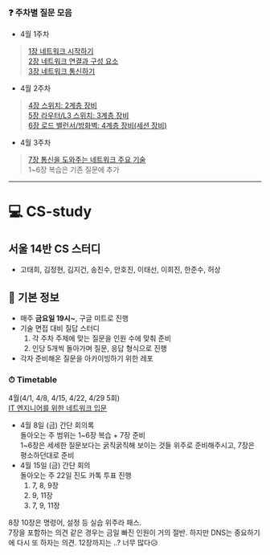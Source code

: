 ### ❓ 주차별 질문 모음
- 4월 1주차
> [1장 네트워크 시작하기](https://github.com/SSAFY7th-Seoul14/CS-study/tree/main/4%EC%9B%94%201%EC%A3%BC%EC%B0%A8/1%EC%9E%A5%20%EB%84%A4%ED%8A%B8%EC%9B%8C%ED%81%AC%20%EC%8B%9C%EC%9E%91%ED%95%98%EA%B8%B0)  
> [2장 네트워크 연결과 구성 요소](https://github.com/SSAFY7th-Seoul14/CS-study/tree/main/4%EC%9B%94%201%EC%A3%BC%EC%B0%A8/2%EC%9E%A5%20%EB%84%A4%ED%8A%B8%EC%9B%8C%ED%81%AC%20%EC%97%B0%EA%B2%B0%EA%B3%BC%20%EA%B5%AC%EC%84%B1%20%EC%9A%94%EC%86%8C)  
> [3장 네트워크 통신하기](https://github.com/SSAFY7th-Seoul14/CS-study/tree/main/4%EC%9B%94%201%EC%A3%BC%EC%B0%A8/3%EC%9E%A5%20%EB%84%A4%ED%8A%B8%EC%9B%8C%ED%81%AC%20%ED%86%B5%EC%8B%A0%ED%95%98%EA%B8%B0)

- 4월 2주차
> [4장 스위치: 2계층 장비](https://github.com/SSAFY7th-Seoul14/CS-study/tree/main/4%EC%9B%94%202%EC%A3%BC%EC%B0%A8/4%EC%9E%A5%20%EC%8A%A4%EC%9C%84%EC%B9%98:%202%EA%B3%84%EC%B8%B5%20%EC%9E%A5%EB%B9%84)  
> [5장 라우터/L3 스위치: 3계층 장비](https://github.com/SSAFY7th-Seoul14/CS-study/tree/main/4%EC%9B%94%202%EC%A3%BC%EC%B0%A8/5%EC%9E%A5%20%EB%9D%BC%EC%9A%B0%ED%84%B0%7CL3%20%EC%8A%A4%EC%9C%84%EC%B9%98:%203%EA%B3%84%EC%B8%B5%20%EC%9E%A5%EB%B9%84)  
> [6장 로드 밸런서/방화벽: 4계층 장비(세션 장비)](https://github.com/SSAFY7th-Seoul14/CS-study/tree/main/4%EC%9B%94%202%EC%A3%BC%EC%B0%A8/6%EC%9E%A5%20%EB%A1%9C%EB%93%9C%20%EB%B0%B8%EB%9F%B0%EC%84%9C%7C%EB%B0%A9%ED%99%94%EB%B2%BD:%204%EA%B3%84%EC%B8%B5%20%EC%9E%A5%EB%B9%84(%EC%84%B8%EC%85%98%20%EC%9E%A5%EB%B9%84))

- 4월 3주차
>[7장 통신을 도와주는 네트워크 주요 기술](https://github.com/SSAFY7th-Seoul14/CS-study/tree/main/4%EC%9B%94%203%EC%A3%BC%EC%B0%A8/7%EC%9E%A5%20%ED%86%B5%EC%8B%A0%EC%9D%84%20%EB%8F%84%EC%99%80%EC%A3%BC%EB%8A%94%20%EB%84%A4%ED%8A%B8%EC%9B%8C%ED%81%AC%20%EC%A3%BC%EC%9A%94%20%EA%B8%B0%EC%88%A0)  
> 1~6장 복습은 기존 질문에 추가

---

# 💻 CS-study

## 서울 14반 CS 스터디

- 고태희, 김정현, 김지건, 송진수, 안호진, 이태선, 이희진, 한준수, 허상

## 📌 기본 정보

- 매주 **금요일 19시~**, 구글 미트로 진행
- 기술 면접 대비 질답 스터디
  1. 각 주차 주제에 맞는 질문을 인원 수에 맞춰 준비
  2. 인당 5개씩 돌아가며 질문, 응답 형식으로 진행
- 각자 준비해온 질문을 아카이빙하기 위한 레포

### ⏱ Timetable
4월(4/1, 4/8, 4/15, 4/22, 4/29 5회)  
[IT 엔지니어를 위한 네트워크 입문](http://www.yes24.com/Product/Goods/93997435)

- 4월 8일 (금) 간단 회의록  
돌아오는 주 범위는 1\~6장 복습 + 7장 준비  
1\~6장은 세세한 질문보다는 굵직굵직해 보이는 것들 위주로 준비해주시고, 7장은 평소하던대로 준비
- 4월 15일 (금) 간단 회의  
돌아오는 주 22일 진도 카톡 투표 진행
  1. 7, 8, 9장
  2. 9, 11장
  3. 7, 9, 11장

8장 10장은 명령어, 설정 등 실습 위주라 패스.  
7장을 포함하는 의견 같은 경우는 금일 빠진 인원이 거의 절반. 하지만 DNS는 중요하기에 다시 또 하자는 의견.
12장까지는 ..? 너무 많다😥
